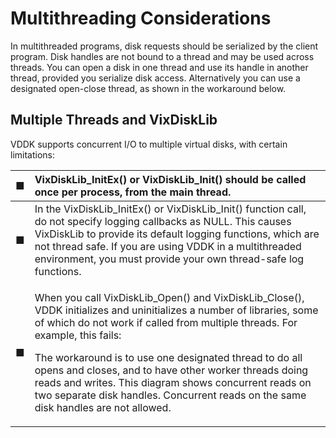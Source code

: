 # Multithreading Considerations

In multithreaded programs, disk requests should be serialized by the client program. Disk handles are not bound to a thread and may be used across threads. You can open a disk in one thread and use its handle in another thread, provided you serialize disk access. Alternatively you can use a designated open-close thread, as shown in the workaround below.

## Multiple Threads and VixDiskLib

VDDK supports concurrent I/O to multiple virtual disks, with certain limitations:

<table>
  <thead>
    <tr>
      <th style="text-align:left">&#x25A0;</th>
      <th style="text-align:left">VixDiskLib_InitEx() or VixDiskLib_Init() should be called once per process,
        from the main thread.</th>
    </tr>
  </thead>
  <tbody>
    <tr>
      <td style="text-align:left">&#x25A0;</td>
      <td style="text-align:left">In the VixDiskLib_InitEx() or VixDiskLib_Init() function call, do not
        specify logging callbacks as NULL. This causes VixDiskLib to provide its
        default logging functions, which are not thread safe. If you are using
        VDDK in a multithreaded environment, you must provide your own thread-safe
        log functions.</td>
    </tr>
    <tr>
      <td style="text-align:left">&#x25A0;</td>
      <td style="text-align:left">
        <p>When you call VixDiskLib_Open() and VixDiskLib_Close(), VDDK initializes
          and uninitializes a number of libraries, some of which do not work if called
          from multiple threads. For example, this fails:</p>
        <p>The workaround is to use one designated thread to do all opens and closes,
          and to have other worker threads doing reads and writes. This diagram shows
          concurrent reads on two separate disk handles. Concurrent reads on the
          same disk handles are not allowed.</p>
      </td>
    </tr>
  </tbody>
</table>